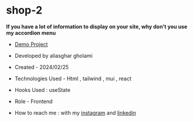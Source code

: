 # shop-2

**If you have a lot of information to display on your site, why don't you use my accordion menu**



- [Demo Project](https://shop-2-rho.vercel.app/)

- Developed by aliasghar gholami

- Created - 2024/02/25

- Technologies Used - Html , tailwind , mui , react 

- Hooks Used : useState 

- Role - Frontend

- How to reach me : with my [instagram](https://www.instagram.com/aliasghar.gholami_dev) and [linkedin](https://www.linkedin.com/in/aliasghar-gholami-a1229a290)
